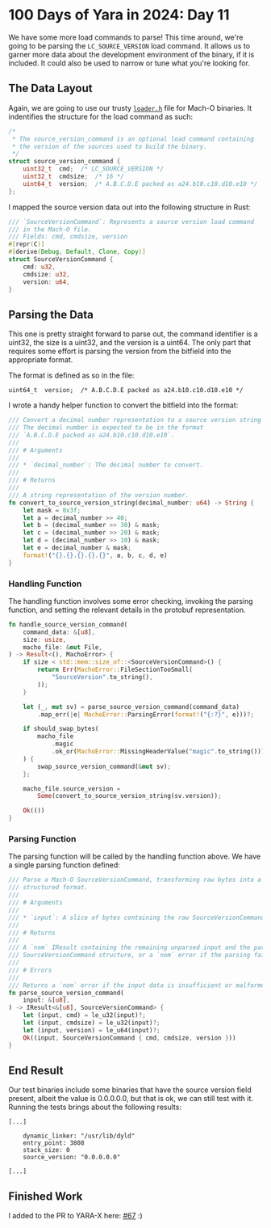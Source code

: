 # 100 Days of Yara in 2024: Day 11
We have some more load commands to parse! This time around, we're going to be parsing the `LC_SOURCE_VERSION` load command. It allows us to garner more data about the development environment of the binary, if it is included. It could also be used to narrow or tune what you're looking for. 


## The Data Layout
Again, we are going to use our trusty [`loader.h`](https://opensource.apple.com/source/xnu/xnu-4570.1.46/EXTERNAL_HEADERS/mach-o/loader.h.auto.html) file for Mach-O binaries. It indentifies the structure for the load command as such:

```c
/*
 * The source_version_command is an optional load command containing
 * the version of the sources used to build the binary.
 */
struct source_version_command {
    uint32_t  cmd;	/* LC_SOURCE_VERSION */
    uint32_t  cmdsize;	/* 16 */
    uint64_t  version;	/* A.B.C.D.E packed as a24.b10.c10.d10.e10 */
};
```

I mapped the source version data out into the following structure in Rust:

```rust
/// `SourceVersionCommand`: Represents a source version load command
/// in the Mach-O file.
/// Fields: cmd, cmdsize, version
#[repr(C)]
#[derive(Debug, Default, Clone, Copy)]
struct SourceVersionCommand {
    cmd: u32,
    cmdsize: u32,
    version: u64,
}
```

## Parsing the Data
This one is pretty straight forward to parse out, the command identifier is a uint32, the size is a uint32, and the version is a uint64. The only part that requires some effort is parsing the version from the bitfield into the appropriate format.

The format is defined as so in the file:
```
uint64_t  version;	/* A.B.C.D.E packed as a24.b10.c10.d10.e10 */
```

I wrote a handy helper function to convert the bitfield into the format:
```rust
/// Convert a decimal number representation to a source version string representation in a Mach-O.
/// The decimal number is expected to be in the format
/// `A.B.C.D.E packed as a24.b10.c10.d10.e10`.
///
/// # Arguments
///
/// * `decimal_number`: The decimal number to convert.
///
/// # Returns
///
/// A string representation of the version number.
fn convert_to_source_version_string(decimal_number: u64) -> String {
    let mask = 0x3f;
    let a = decimal_number >> 40;
    let b = (decimal_number >> 30) & mask;
    let c = (decimal_number >> 20) & mask;
    let d = (decimal_number >> 10) & mask;
    let e = decimal_number & mask;
    format!("{}.{}.{}.{}.{}", a, b, c, d, e)
}
```


### Handling Function
The handling function involves some error checking, invoking the parsing function, and setting the relevant details in the protobuf representation.
```rust
fn handle_source_version_command(
    command_data: &[u8],
    size: usize,
    macho_file: &mut File,
) -> Result<(), MachoError> {
    if size < std::mem::size_of::<SourceVersionCommand>() {
        return Err(MachoError::FileSectionTooSmall(
            "SourceVersion".to_string(),
        ));
    }

    let (_, mut sv) = parse_source_version_command(command_data)
        .map_err(|e| MachoError::ParsingError(format!("{:?}", e)))?;

    if should_swap_bytes(
        macho_file
            .magic
            .ok_or(MachoError::MissingHeaderValue("magic".to_string()))?,
    ) {
        swap_source_version_command(&mut sv);
    };

    macho_file.source_version =
        Some(convert_to_source_version_string(sv.version));

    Ok(())
}
```

### Parsing Function
The parsing function will be called by the handling function above. We have a single parsing function defined:

```rust
/// Parse a Mach-O SourceVersionCommand, transforming raw bytes into a
/// structured format.
///
/// # Arguments
///
/// * `input`: A slice of bytes containing the raw SourceVersionCommand data.
///
/// # Returns
///
/// A `nom` IResult containing the remaining unparsed input and the parsed
/// SourceVersionCommand structure, or a `nom` error if the parsing fails.
///
/// # Errors
///
/// Returns a `nom` error if the input data is insufficient or malformed.
fn parse_source_version_command(
    input: &[u8],
) -> IResult<&[u8], SourceVersionCommand> {
    let (input, cmd) = le_u32(input)?;
    let (input, cmdsize) = le_u32(input)?;
    let (input, version) = le_u64(input)?;
    Ok((input, SourceVersionCommand { cmd, cmdsize, version }))
}
```

## End Result
Our test binaries include some binaries that have the source version field present, albeit the value is 0.0.0.0.0, but that is ok, we can still test with it. Running the tests brings about the following results:
```
[...]

    dynamic_linker: "/usr/lib/dyld"
    entry_point: 3808
    stack_size: 0
    source_version: "0.0.0.0.0"

[...]
```

## Finished Work

I added to the PR to YARA-X here: [#67](https://github.com/VirusTotal/yara-x/pull/67) :)